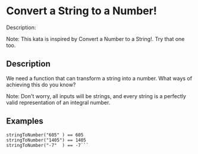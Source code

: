 # Convert a String to a Number!
Description:

Note: This kata is inspired by Convert a Number to a String!. Try that one too.
## Description

We need a function that can transform a string into a number. What ways of achieving this do you know?

Note: Don't worry, all inputs will be strings, and every string is a perfectly valid representation of an integral number.
## Examples

```stringToNumber("1234") == 1234
stringToNumber("605" ) == 605
stringToNumber("1405") == 1405
stringToNumber("-7"  ) == -7```